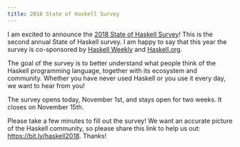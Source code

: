 ```yaml
---
title: 2018 State of Haskell Survey
---
```


I am excited to announce the [2018 State of Haskell Survey](https://bit.ly/haskell2018)!
This is the second annual State of Haskell survey.
I am happy to say that this year the survey is co-sponsored by [Haskell Weekly](https://haskellweekly.news) and [Haskell.org](https://www.haskell.org).

The goal of the survey is to better understand what people think of the Haskell programming language, together with its ecosystem and community.
Whether you have never used Haskell or you use it every day, we want to hear from you!

The survey opens today, November 1st, and stays open for two weeks.
It closes on November 15th.

Please take a few minutes to fill out the survey!
We want an accurate picture of the Haskell community,
so please share this link to help us out: <https://bit.ly/haskell2018>.
Thanks!
